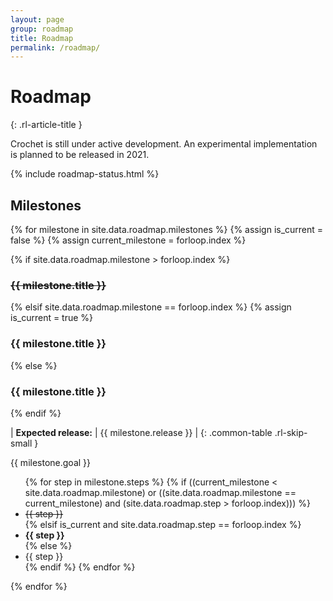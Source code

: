 ```yaml
---
layout: page
group: roadmap
title: Roadmap
permalink: /roadmap/
---
```


# Roadmap
{: .rl-article-title }

Crochet is still under active development. An experimental implementation is
planned to be released in 2021.

{% include roadmap-status.html %}


## Milestones

{% for milestone in site.data.roadmap.milestones %}
{% assign is_current = false %}
{% assign current_milestone = forloop.index %}

{% if site.data.roadmap.milestone > forloop.index %}
  <h3><strike>{{ milestone.title }}</strike></h3>
{% elsif site.data.roadmap.milestone == forloop.index %}
  {% assign is_current = true %}
  <h3>{{ milestone.title }}</h3>
{% else %}
  <h3>{{ milestone.title }}</h3>
{% endif %}

| **Expected release:** | {{ milestone.release }} |
{: .common-table .rl-skip-small }

{{ milestone.goal }}

<ul>
  {% for step in milestone.steps %}
    {% if ((current_milestone < site.data.roadmap.milestone) or ((site.data.roadmap.milestone == current_milestone) and (site.data.roadmap.step > forloop.index))) %}
      <li><strike>{{ step }}</strike></li>
    {% elsif is_current and site.data.roadmap.step == forloop.index %}
      <li><strong>{{ step }}</strong></li>
    {% else %}
      <li>{{ step }}</li>
    {% endif %}
  {% endfor %}
</ul>

{% endfor %}
